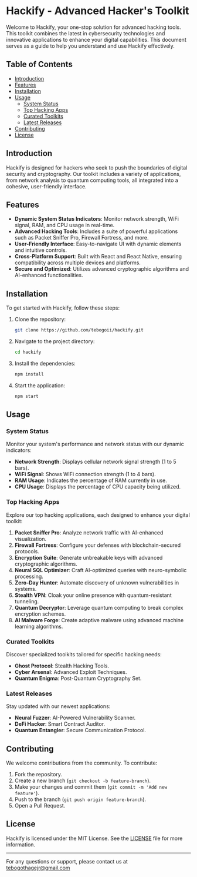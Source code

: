 # Hackify - Advanced Hacker's Toolkit

Welcome to Hackify, your one-stop solution for advanced hacking tools. This toolkit combines the latest in cybersecurity technologies and innovative applications to enhance your digital capabilities. This document serves as a guide to help you understand and use Hackify effectively.

## Table of Contents
- [Introduction](#introduction)
- [Features](#features)
- [Installation](#installation)
- [Usage](#usage)
  - [System Status](#system-status)
  - [Top Hacking Apps](#top-hacking-apps)
  - [Curated Toolkits](#curated-toolkits)
  - [Latest Releases](#latest-releases)
- [Contributing](#contributing)
- [License](#license)

## Introduction

Hackify is designed for hackers who seek to push the boundaries of digital security and cryptography. Our toolkit includes a variety of applications, from network analysis to quantum computing tools, all integrated into a cohesive, user-friendly interface.

## Features

- **Dynamic System Status Indicators**: Monitor network strength, WiFi signal, RAM, and CPU usage in real-time.
- **Advanced Hacking Tools**: Includes a suite of powerful applications such as Packet Sniffer Pro, Firewall Fortress, and more.
- **User-Friendly Interface**: Easy-to-navigate UI with dynamic elements and intuitive controls.
- **Cross-Platform Support**: Built with React and React Native, ensuring compatibility across multiple devices and platforms.
- **Secure and Optimized**: Utilizes advanced cryptographic algorithms and AI-enhanced functionalities.

## Installation

To get started with Hackify, follow these steps:

1. Clone the repository:
   ```bash
   git clone https://github.com/tebogoii/hackify.git
   ```

2. Navigate to the project directory:
   ```bash
   cd hackify
   ```

3. Install the dependencies:
   ```bash
   npm install
   ```

4. Start the application:
   ```bash
   npm start
   ```

## Usage

### System Status

Monitor your system's performance and network status with our dynamic indicators:

- **Network Strength**: Displays cellular network signal strength (1 to 5 bars).
- **WiFi Signal**: Shows WiFi connection strength (1 to 4 bars).
- **RAM Usage**: Indicates the percentage of RAM currently in use.
- **CPU Usage**: Displays the percentage of CPU capacity being utilized.

### Top Hacking Apps

Explore our top hacking applications, each designed to enhance your digital toolkit:

1. **Packet Sniffer Pro**: Analyze network traffic with AI-enhanced visualization.
2. **Firewall Fortress**: Configure your defenses with blockchain-secured protocols.
3. **Encryption Suite**: Generate unbreakable keys with advanced cryptographic algorithms.
4. **Neural SQL Optimizer**: Craft AI-optimized queries with neuro-symbolic processing.
5. **Zero-Day Hunter**: Automate discovery of unknown vulnerabilities in systems.
6. **Stealth VPN**: Cloak your online presence with quantum-resistant tunneling.
7. **Quantum Decryptor**: Leverage quantum computing to break complex encryption schemes.
8. **AI Malware Forge**: Create adaptive malware using advanced machine learning algorithms.

### Curated Toolkits

Discover specialized toolkits tailored for specific hacking needs:

- **Ghost Protocol**: Stealth Hacking Tools.
- **Cyber Arsenal**: Advanced Exploit Techniques.
- **Quantum Enigma**: Post-Quantum Cryptography Set.

### Latest Releases

Stay updated with our newest applications:

- **Neural Fuzzer**: AI-Powered Vulnerability Scanner.
- **DeFi Hacker**: Smart Contract Auditor.
- **Quantum Entangler**: Secure Communication Protocol.

## Contributing

We welcome contributions from the community. To contribute:

1. Fork the repository.
2. Create a new branch (`git checkout -b feature-branch`).
3. Make your changes and commit them (`git commit -m 'Add new feature'`).
4. Push to the branch (`git push origin feature-branch`).
5. Open a Pull Request.

## License

Hackify is licensed under the MIT License. See the [LICENSE](LICENSE) file for more information.

---

For any questions or support, please contact us at tebogothagejr@gmail.com
